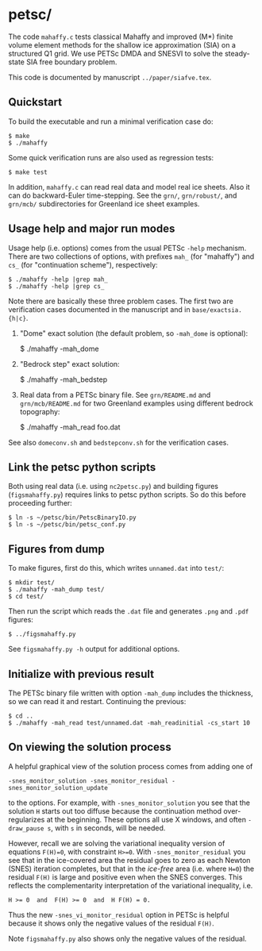 petsc/
======

The code `mahaffy.c` tests classical Mahaffy and improved (M*) finite volume
element methods for the shallow ice approximation (SIA) on a structured Q1 grid.
We use PETSc DMDA and SNESVI to solve the steady-state SIA free boundary problem.

This code is documented by manuscript `../paper/siafve.tex`.

Quickstart
----------

To build the executable and run a minimal verification case do:

    $ make
    $ ./mahaffy

Some quick verification runs are also used as regression tests:

    $ make test

In addition, `mahaffy.c` can read real data and model real ice sheets.  Also
it can do backward-Euler time-stepping.  See the `grn/`, `grn/robust/`, and
`grn/mcb/` subdirectories for Greenland ice sheet examples.

Usage help and major run modes
------------------------------

Usage help (i.e. options) comes from the usual PETSc `-help` mechanism.  There
are two collections of options, with prefixes `mah_` (for "mahaffy") and `cs_`
(for "continuation scheme"), respectively:

    $ ./mahaffy -help |grep mah_
    $ ./mahaffy -help |grep cs_

Note there are basically these three problem cases.  The first two are
verification cases documented in the manuscript and in `base/exactsia.{h|c}`.

  1. "Dome" exact solution (the default problem, so `-mah_dome` is optional):

        $ ./mahaffy -mah_dome

  2. "Bedrock step" exact solution:

        $ ./mahaffy -mah_bedstep

  3. Real data from a PETSc binary file.  See `grn/README.md` and
  `grn/mcb/README.md` for two Greenland examples using different bedrock
  topography:

        $ ./mahaffy -mah_read foo.dat

See also `domeconv.sh` and `bedstepconv.sh` for the verification cases.


Link the petsc python scripts
-----------------------------

Both using real data (i.e. using `nc2petsc.py`) and building figures
(`figsmahaffy.py`) requires links to petsc python scripts.  So do this before
proceeding further:

    $ ln -s ~/petsc/bin/PetscBinaryIO.py
    $ ln -s ~/petsc/bin/petsc_conf.py


Figures from dump
-----------------

To make figures, first do this, which writes `unnamed.dat` into `test/`:

    $ mkdir test/
    $ ./mahaffy -mah_dump test/
    $ cd test/

Then run the script which reads the `.dat` file and generates `.png` and
`.pdf` figures:

    $ ../figsmahaffy.py

See `figsmahaffy.py -h` output for additional options.


Initialize with previous result
-------------------------------

The PETSc binary file written with option `-mah_dump` includes the
thickness, so we can read it and restart.  Continuing the previous:

    $ cd ..
    $ ./mahaffy -mah_read test/unnamed.dat -mah_readinitial -cs_start 10


On viewing the solution process
-------------------------------

A helpful graphical view of the solution process comes from adding one of

    -snes_monitor_solution -snes_monitor_residual -snes_monitor_solution_update

to the options.  For example, with `-snes_monitor_solution` you see that the
solution `H` starts out too diffuse because the continuation method
over-regularizes at the beginning.  These options all use X windows, and
often `-draw_pause s`, with `s` in seconds, will be needed.

However, recall we are solving the variational inequality version of equations
`F(H)=0`, with constraint `H>=0`.  With `-snes_monitor_residual` you see that
in the ice-covered area the residual goes to zero as each Newton (SNES)
iteration completes, but that in the _ice-free_ area (i.e. where `H=0`) the
residual `F(H)` is large and positive even when the SNES converges.  This
reflects the complementarity interpretation of the variational inequality, i.e.

    H >= 0  and  F(H) >= 0  and  H F(H) = 0.

Thus the new `-snes_vi_monitor_residual` option in PETSc is helpful because it
shows only the negative values of the residual `F(H)`.

Note `figsmahaffy.py` also shows only the negative values of the residual.

